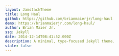 ```yaml
---
layout: JamstackTheme
title: Long Haul
github: https://github.com/brianmaierjr/long-haul
demo: https://brianmaierjr.com/long-haul/
author: Brian Maier Jr.
ssg: Jekyll
date: 2014-12-14T08:41:52.000Z
description: A minimal, type-focused Jekyll theme.
stale: false
---
```

